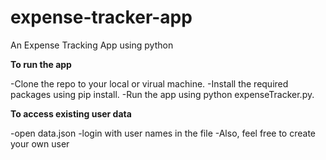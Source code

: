 # expense-tracker-app
An Expense Tracking App using python



**To run the app**

-Clone the repo to your local or virual machine.
-Install the required packages using pip install.
-Run the app using python expenseTracker.py.

**To access existing user data**

-open data.json
-login with user names in the file
-Also, feel free to create your own user






